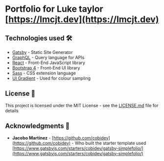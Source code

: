 # Portfolio for Luke taylor [https://lmcjt.dev](https://lmcjt.dev)

## Technologies used 🛠️

- [Gatsby](https://www.gatsbyjs.org/) - Static Site Generator
- [GraphQL](https://graphql.org/) - Query language for APIs
- [React](https://es.reactjs.org/) - Front-End JavaScript library
- [Bootstrap 4](https://getbootstrap.com/docs/4.3/getting-started/introduction/) - Front-End UI library
- [Sass](https://sass-lang.com/documentation) - CSS extension language
- [UI Gradient](https://uigradients.com/#BrightVault) - Used for colour sampling

## License 📄

This project is licensed under the MIT License - see the [LICENSE.md](LICENSE.md) file for details

## Acknowledgments 🎁

- **Jacobo Martinez** - [https://github.com/cobidev](https://github.com/cobidev) - Who built the starter template used [https://www.gatsbyjs.com/starters/cobidev/gatsby-simplefolio/](https://www.gatsbyjs.com/starters/cobidev/gatsby-simplefolio/)
